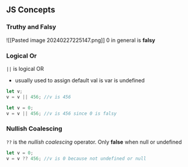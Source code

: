 ## JS Concepts 
### Truthy and Falsy 
![[Pasted image 20240227225147.png]]
0 in general is **falsy**
### Logical Or
``||`` is logical OR 
- usually used to assign default val is var is undefined 
``` JavaScript 
let v; 
v = v || 456; //v is 456 

let v = 0; 
v = v || 456; //v is 456 since 0 is falsy 
```

### Nullish Coalescing 
`??` is the *nullish coalescing* operator. Only **false** when null or undefined
``` JavaScript 
let v = 0; 
v = v ?? 456; //v is 0 because not undefined or null
```

